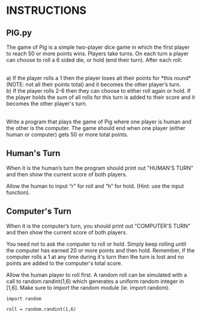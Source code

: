 # INSTRUCTIONS

## PIG.py
The game of Pig is a simple two-player dice game in which the first player to reach
50 or more points wins. Players take turns. On each turn a player can choose to roll
a 6 sided die, or hold (end their turn). After each roll:

<br>
a) If the player rolls a 1 then the player loses all their points for *this round* (NOTE: not all their points total) and it becomes the other player’s turn.
<br>
b) If the player rolls 2-6 then they can choose to either roll again or hold. If the player
holds the sum of all rolls for this turn is added to their score and it becomes the other player's turn.
<br>
<br>

Write a program that plays the game of Pig where one player is human and the
other is the computer. The game should end when one player (either human or computer)
gets 50 or more total points.

## Human's Turn
When it is the human’s turn the program should print out "HUMAN'S TURN" and then show the current score of both players.

Allow the human to input “r” for roll and “h” for hold. (Hint: use the input function).

## Computer's Turn
When it is the computer’s turn, you should print out "COMPUTER'S TURN" and then show the current score of both players.

You need not to ask the computer to roll or hold. Simply keep rolling
until the computer has earned 20 or more points and then hold. Remember, if the computer
rolls a 1 at any time during it's turn then the turn is lost and no points are added to the computer's total score.
<br>


Allow the human player to roll first. A random roll can be simulated with a call to
random.randint(1,6) which generates a uniform random integer in [1,6]. Make
sure to import the random module (ie. import random).

```
import random

roll = random.randint(1,6)
```
